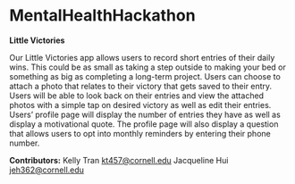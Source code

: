 # MentalHealthHackathon

**Little Victories**

Our Little Victories app allows users to record short entries of their daily wins. This could be as small as taking a step outside to making your bed or something as big as completing a long-term project. Users can choose to attach a photo that relates to their victory that gets saved to their entry. Users will be able to look back on their entries and view the attached photos with a simple tap on desired victory as well as edit their entries. Users’ profile page will display the number of entries they have as well as display a motivational quote. The profile page will also display a question that allows users to opt into monthly reminders by entering their phone number. 

**Contributors:**
Kelly Tran kt457@cornell.edu 
Jacqueline Hui jeh362@cornell.edu

